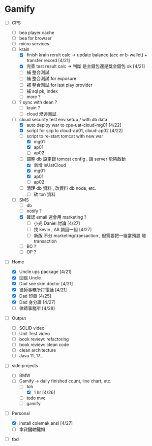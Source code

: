 # Gamify

* [ ] CPS
  * [ ] bea player cache
  * [ ] bea for browser
  * [ ] micro services
  * [ ] krain
    * [x] finish krain rerult calc -> update balance (acc or b-wallet) + transfer record \[4/21]
    * [x] 完善 test result calc -> 判斷 是主錢包還是獎金錢包 ok \[4/21]
    * [ ] 補 整合測試
    * [ ] 補 整合測試 for exposure
    * [ ] 補 整合測試 for last play provider
    * [ ] 補 sql pk, index
    * [ ] more ?
  * [ ] ? sync with dean ?
    * [ ] krain ?
    * [ ] cloud 滲透測試
  * [ ] cloud security test env setup / with db data
    * [x] auto deploy war to cps-uat-cloud-mg01 \[4/22]
    * [x] script for scp to cloud-ap01, cloud-ap02 \[4/22]
    * [ ] script to re-start tomcat with new war
      * [x] mg01
      * [x] ap01
      * [ ] ap02
    * [ ] 調整 db 設定跟 tomcat config , 讓 server 能夠啟動
      * [x] 新增 isUatCloud
      * [x] mg01
      * [x] ap01
      * [ ] ap02
    * [ ] 清理 db 資料 , 改資料 db node, etc.
      * [ ] 砍 txn 資料
  * [ ] SMS
    * [ ] db
    * [ ] notify ?
    * [x] 確認 email 還會用 marketing ?
      * [ ] 小光 Daniel 討論 \[4/27]
      * [ ] 找 kevin , A8 調回一組 \[4/27]
      * [ ] 新版 不分 marketing/transaction , 但需要把一組當預設 發 transaction
    * [ ] BO ?
    * [ ] OP ?
* [ ] Home
  * [x] Uncle ups package \[4/21]
  * [x] 回信 Uncle
  * [x] Dad see skin doctor \[4/21]
  * [x] 律師事務所打電話 \[4/21]
  * [x] Dad 印章 \[4/25]
  * [x] Dad 身分證 \[4/27]
  * [ ] 律師事務所 \[4/28]
* [ ] Output
  * [ ] SOLID video
  * [ ] Unit Test video
  * [ ] book review: refactoring
  * [ ] book review: clean code
  * [ ] clean architecture
  * [ ] Java 11, 17...
* [ ] side projects
  * [ ] BMW
  * [ ] Gamify -> daily finished count, line chart, etc.
    * [ ] toh
      * [x] 1 hr \[4/26]
    * [ ] todo mvc
    * [ ] gamify
* [ ] Personal
  * [x] install colemak ansi \[4/27]
  * [ ] 拿貨鍵軸鍵帽
* [ ] tbd

